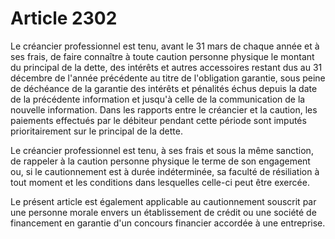 # Article 2302

Le créancier professionnel est tenu, avant le 31 mars de chaque année et à ses frais, de faire connaître à toute caution personne physique le montant du principal de la dette, des intérêts et autres accessoires restant dus au 31 décembre de l'année précédente au titre de l'obligation garantie, sous peine de déchéance de la garantie des intérêts et pénalités échus depuis la date de la précédente information et jusqu'à celle de la communication de la nouvelle information. Dans les rapports entre le créancier et la caution, les paiements effectués par le débiteur pendant cette période sont imputés prioritairement sur le principal de la dette.

Le créancier professionnel est tenu, à ses frais et sous la même sanction, de rappeler à la caution personne physique le terme de son engagement ou, si le cautionnement est à durée indéterminée, sa faculté de résiliation à tout moment et les conditions dans lesquelles celle-ci peut être exercée.

Le présent article est également applicable au cautionnement souscrit par une personne morale envers un établissement de crédit ou une société de financement en garantie d'un concours financier accordée à une entreprise.
